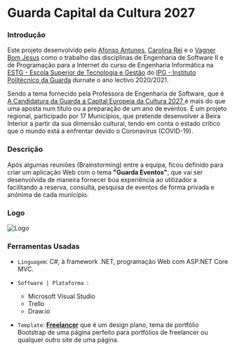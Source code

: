 # Guarda Capital da Cultura 2027

### Introdução 

Este projeto  desenvolvido pelo <a href="https://github.com/AfonsoAntunes">Afonso Antunes</a>, <a href="https://github.com/CarolinaRei">Carolina Rei</a> e o <a href="https://github.com/VagnerBomJesus">Vagner Bom Jesus</a> como o trabalho das disciplinas de Engenharia de Software II e de Programação para a Internet do curso de Engenharia Informática na <a href="http://www.estg.ipg.pt/">ESTG - Escola Superior de Tecnologia e Gestão</a> do <a href="http://www.ipg.pt/">IPG - Instituto Politécnico da Guarda</a> durnate o ano lectivo 2020/2021.

Sendo a tema fornecido pela Professora de Engenharia de Software, que é <a href="https://www.guarda2027.pt/"> A Candidatura da Guarda a Capital Europeia da Cultura 2027 </a> é mais do que uma aposta num título ou a preparação de um ano de eventos. É um projeto regional, participado por 17 Municípios, que pretende desenvolver a Beira Interior a partir da sua dimensão cultural, tendo em conta o estado crítico que o mundo está a enfrentar devido o Coronavirus (COVID-19).


### Descrição 

Após algumas reuniões (Brainstorming) entre a equipa, ficou definido para criar um aplicação Web com o tema **"Guarda Eventos"**, que vai ser desenvolvida de maneira fornecer boa experiência ao utilizador a facilitando a reserva, consulta, pesquisa de eventos de forma privada e anónima de cada município.


### Logo

![Logo](https://user-images.githubusercontent.com/48354097/99158054-8dd72780-26c6-11eb-8f59-cb9565f7210f.png)


### Ferramentas Usadas 
- `Linguagem`: C#, à framework .NET, programação Web com ASP.NET Core MVC.
- `Software | Plataforma `: 
    - Microsoft Visual Studio 
    - Trello
    - Draw.io
    
- `Template`:  [**Freelancer**](https://startbootstrap.com/theme/freelancer)  que é um design plano, tema de portfólio Bootstrap de uma página perfeito para portfólios de freelancer ou qualquer outro site de uma página.
